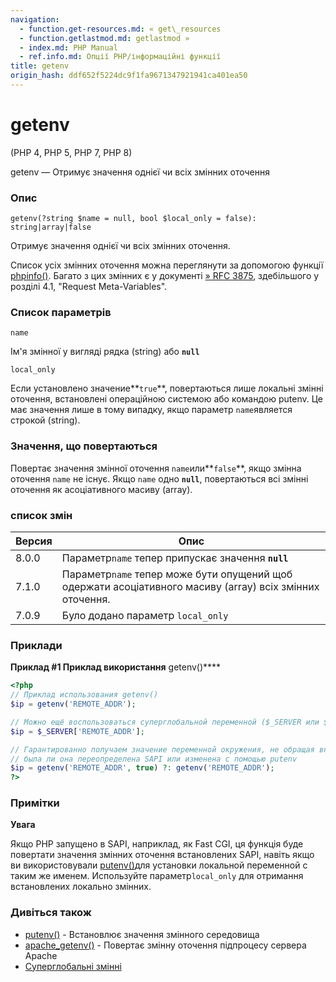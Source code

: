 ```yaml
---
navigation:
  - function.get-resources.md: « get\_resources
  - function.getlastmod.md: getlastmod »
  - index.md: PHP Manual
  - ref.info.md: Опції PHP/інформаційні функції
title: getenv
origin_hash: ddf652f5224dc9f1fa9671347921941ca401ea50
---
```

# getenv

(PHP 4, PHP 5, PHP 7, PHP 8)

getenv — Отримує значення однієї чи всіх змінних оточення

### Опис

```methodsynopsis
getenv(?string $name = null, bool $local_only = false): string|array|false
```

Отримує значення однієї чи всіх змінних оточення.

Список усіх змінних оточення можна переглянути за допомогою функції [phpinfo()](function.phpinfo.md). Багато з цих змінних є у документі [» RFC 3875](http://www.faqs.org/rfcs/rfc3875), здебільшого у розділі 4.1, "Request Meta-Variables".

### Список параметрів

`name`

Ім'я змінної у вигляді рядка (string) або **`null`**

`local_only`

Если установлено значение\*\*`true`\*\*, повертаються лише локальні змінні оточення, встановлені операційною системою або командою putenv. Це має значення лише в тому випадку, якщо параметр `name`является строкой (string).

### Значення, що повертаються

Повертає значення змінної оточення `name`или\*\*`false`\*\*, якщо змінна оточення `name` не існує. Якщо `name` одно **`null`**, повертаються всі змінні оточення як асоціативного масиву (array).

### список змін

| Версия | Опис |
| --- | --- |
| 8.0.0 | Параметр`name` тепер припускає значення **`null`** |
| 7.1.0 | Параметр`name` тепер може бути опущений щоб одержати асоціативного масиву (array) всіх змінних оточення. |
| 7.0.9 | Було додано параметр `local_only` |

### Приклади

**Приклад #1 Приклад використання** getenv()\*\*\*\*

```php
<?php
// Приклад использования getenv()
$ip = getenv('REMOTE_ADDR');

// Можно ещё воспользоваться суперглобальной переменной ($_SERVER или $_ENV)
$ip = $_SERVER['REMOTE_ADDR'];

// Гарантированно получаем значение переменной окружения, не обращая внимания,
// была ли она переопределена SAPI или изменена с помощью putenv
$ip = getenv('REMOTE_ADDR', true) ?: getenv('REMOTE_ADDR');
?>
```

### Примітки

**Увага**

Якщо PHP запущено в SAPI, наприклад, як Fast CGI, ця функція буде повертати значення змінних оточення встановлених SAPI, навіть якщо ви використовували [putenv()](function.putenv.md)для установки локальной переменной с таким же именем. Используйте параметр`local_only` для отримання встановлених локально змінних.

### Дивіться також

-   [putenv()](function.putenv.md) \- Встановлює значення змінного середовища
-   [apache\_getenv()](function.apache-getenv.md) \- Повертає змінну оточення підпроцесу сервера Apache
-   [Суперглобальні змінні](language.variables.superglobals.md)
